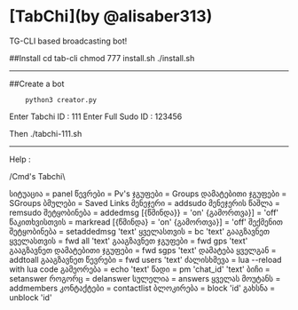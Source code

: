 # [TabChi](by @alisaber313)


TG-CLI based broadcasting bot!

##Install
       cd tab-cli
       chmod 777 install.sh
       ./install.sh

******  
 
##Create a bot
   
        python3 creator.py
        
Enter Tabchi ID : 111
Enter Full Sudo ID : 123456
  
   
Then
        ./tabchi-111.sh

*****
         
Help : 


/Cmd's Tabchi\

სიტუაცია = panel
წევრები = Pv's
ჯგუფები = Groups
დამატებითი ჯგუფები = SGroups
ბმულები = Saved Links
მენეჯერი = addsudo
მენეჯერის წაშლა = remsudo
შეტყობინება = addedmsg [{წმინდა}} = 'on' {გამორთვა}] = 'off'
წაკითხვისთვის = markread [{წმინდა} = 'on' {გამორთვა}] = 'off'
შექმენით შეტყობინება = setaddedmsg 'text'
ყველასთვის = bc 'text'
გააგზავნეთ ყველასთვის = fwd all 'text'
გააგზავნეთ ჯგუფები = fwd gps 'text'
გააგზავნეთ დამატებითი ჯგუფები = fwd sgps 'text'
დამატება ყველგან = addtoall
გააგზავნეთ წევრები = fwd users 'text'
ძალისხმევა = lua --reload with lua code
გამეორება = echo 'text'
წადი = pm 'chat_id' 'text'
ბიჩი = setanswer
როგორც = delanswer
სულელია = answers
ყველას მოუტანს = addmembers
კონტაქტები = contactlist
ბლოკირება = block 'id'
გახსნა = unblock 'id'
